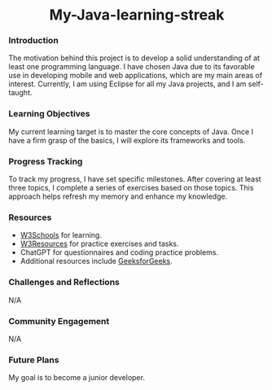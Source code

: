 <h1 align="center"> My-Java-learning-streak </h1>

### **Introduction**
The motivation behind this project is to develop a solid understanding of at least one programming language. I have chosen Java due to its favorable use in developing mobile and web applications, which are my main areas of interest. Currently, I am using Eclipse for all my Java projects, and I am self-taught.

### **Learning Objectives**
My current learning target is to master the core concepts of Java. Once I have a firm grasp of the basics, I will explore its frameworks and tools.

### **Progress Tracking**
To track my progress, I have set specific milestones. After covering at least three topics, I complete a series of exercises based on those topics. This approach helps refresh my memory and enhance my knowledge.

### **Resources**
- [W3Schools](https://www.w3schools.com/java/java_operators.asp) for learning.
- [W3Resources](https://www.w3resource.com/java-exercises/basic/index1.php) for practice exercises and tasks.
- ChatGPT for questionnaires and coding practice problems.
- Additional resources include [GeeksforGeeks](https://www.geeksforgeeks.org/what-is-core-java/).

### **Challenges and Reflections**
N/A

### **Community Engagement**
N/A

### **Future Plans**
My goal is to become a junior developer.
